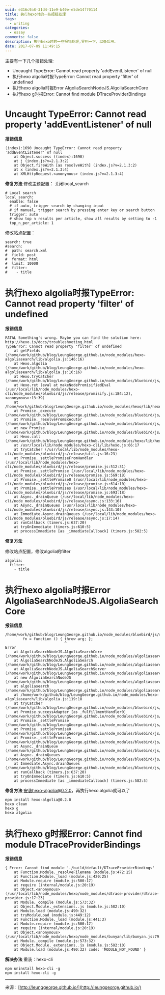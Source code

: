 ```yaml
---
uuid: e316c9a8-31d4-11e9-b40e-e5de14f70114
title: 执行hexo时的一些报错处理
tags:
  - writing
categories:
  - essay
comments: false
description: 执行hexo时的一些报错处理,罗列一下，以备后用。
date: 2017-07-09 11:49:15
---
```

主要有一下几个报错处理:

* Uncaught TypeError: Cannot read property 'addEventListener' of null
* 执行hexo algolia时报TypeError: Cannot read property 'filter' of undefined
* 执行hexo algolia时报Error AlgoliaSearchNodeJS.AlgoliaSearchCore
* 执行hexo g时报Error: Cannot find module DTraceProviderBindings


<!--more-->
# Uncaught TypeError: Cannot read property 'addEventListener' of null
**报错信息**

```
(index):1690 Uncaught TypeError: Cannot read property 'addEventListener' of null
    at Object.success ((index):1690)
    at j (index.js?v=2.1.3:2)
    at Object.fireWith [as resolveWith] (index.js?v=2.1.3:2)
    at x (index.js?v=2.1.3:4)
    at XMLHttpRequest.<anonymous> (index.js?v=2.1.3:4)
```

**修复方法**
修改主题配置：
关闭local_search

```
# Local search
local_search:
  enable: false
  # if auto, trigger search by changing input
  # if manual, trigger search by pressing enter key or search button
  trigger: auto
  # show top n results per article, show all results by setting to -1
  top_n_per_article: 1
```

修改站点配置：

```
search: true
#search:
#  path: search.xml
#  field: post
#  format: html
#  limit: 10000
#  filter:
#    - title
```



# 执行hexo algolia时报TypeError: Cannot read property 'filter' of undefined
**报错信息**

```
FATAL Something's wrong. Maybe you can find the solution here: http://hexo.io/docs/troubleshooting.html
TypeError: Cannot read property 'filter' of undefined
    at getFields (/home/work/github/blog/LeungGeorge.github.io/node_modules/hexo-algoliasearch/lib/algolia.js:146:16)
    at Hexo.algolia (/home/work/github/blog/LeungGeorge.github.io/node_modules/hexo-algoliasearch/lib/algolia.js:16:16)
    at Hexo.tryCatcher (/home/work/github/blog/LeungGeorge.github.io/node_modules/bluebird/js/release/util.js:16:23)
    at Hexo.ret (eval at makeNodePromisifiedEval (/usr/local/lib/node_modules/hexo-cli/node_modules/bluebird/js/release/promisify.js:184:12), <anonymous>:13:39)
    at /home/work/github/blog/LeungGeorge.github.io/node_modules/hexo/lib/hexo/index.js:195:9
    at Promise._execute (/home/work/github/blog/LeungGeorge.github.io/node_modules/bluebird/js/release/debuggability.js:300:9)
    at Promise._resolveFromExecutor (/home/work/github/blog/LeungGeorge.github.io/node_modules/bluebird/js/release/promise.js:483:18)
    at new Promise (/home/work/github/blog/LeungGeorge.github.io/node_modules/bluebird/js/release/promise.js:79:10)
    at Hexo.call (/home/work/github/blog/LeungGeorge.github.io/node_modules/hexo/lib/hexo/index.js:191:10)
    at /usr/local/lib/node_modules/hexo-cli/lib/hexo.js:66:17
    at tryCatcher (/usr/local/lib/node_modules/hexo-cli/node_modules/bluebird/js/release/util.js:16:23)
    at Promise._settlePromiseFromHandler (/usr/local/lib/node_modules/hexo-cli/node_modules/bluebird/js/release/promise.js:512:31)
    at Promise._settlePromise (/usr/local/lib/node_modules/hexo-cli/node_modules/bluebird/js/release/promise.js:569:18)
    at Promise._settlePromise0 (/usr/local/lib/node_modules/hexo-cli/node_modules/bluebird/js/release/promise.js:614:10)
    at Promise._settlePromises (/usr/local/lib/node_modules/hexo-cli/node_modules/bluebird/js/release/promise.js:693:18)
    at Async._drainQueue (/usr/local/lib/node_modules/hexo-cli/node_modules/bluebird/js/release/async.js:133:16)
    at Async._drainQueues (/usr/local/lib/node_modules/hexo-cli/node_modules/bluebird/js/release/async.js:143:10)
    at Immediate.Async.drainQueues (/usr/local/lib/node_modules/hexo-cli/node_modules/bluebird/js/release/async.js:17:14)
    at runCallback (timers.js:637:20)
    at tryOnImmediate (timers.js:610:5)
    at processImmediate [as _immediateCallback] (timers.js:582:5)
```


**修复方法**

修改站点配置，修改algolia的filter

```
algolia:
  filter:
    - title
```



# 执行hexo algolia时报Error AlgoliaSearchNodeJS.AlgoliaSearchCore
**报错信息**

```
/home/work/github/blog/LeungGeorge.github.io/node_modules/bluebird/js/release/async.js:61
        fn = function () { throw arg; };
                           ^
Error
    at AlgoliaSearchNodeJS.AlgoliaSearchCore (/home/work/github/blog/LeungGeorge.github.io/node_modules/algoliasearch/src/AlgoliaSearchCore.js:51:11)
    at AlgoliaSearchNodeJS.AlgoliaSearch (/home/work/github/blog/LeungGeorge.github.io/node_modules/algoliasearch/src/AlgoliaSearch.js:11:21)
    at AlgoliaSearchNodeJS.AlgoliaSearchServer (/home/work/github/blog/LeungGeorge.github.io/node_modules/algoliasearch/src/server/builds/AlgoliaSearchServer.js:17:17)
    at new AlgoliaSearchNodeJS (/home/work/github/blog/LeungGeorge.github.io/node_modules/algoliasearch/src/server/builds/node.js:79:23)
    at algoliasearch (/home/work/github/blog/LeungGeorge.github.io/node_modules/algoliasearch/src/server/builds/node.js:68:10)
    at /home/work/github/blog/LeungGeorge.github.io/node_modules/hexo-algoliasearch/lib/algolia.js:119:18
    at tryCatcher (/home/work/github/blog/LeungGeorge.github.io/node_modules/bluebird/js/release/util.js:16:23)
    at Promise.successAdapter [as _fulfillmentHandler0] (/home/work/github/blog/LeungGeorge.github.io/node_modules/bluebird/js/release/nodeify.js:22:30)
    at Promise._settlePromise (/home/work/github/blog/LeungGeorge.github.io/node_modules/bluebird/js/release/promise.js:566:21)
    at Promise._settlePromise0 (/home/work/github/blog/LeungGeorge.github.io/node_modules/bluebird/js/release/promise.js:614:10)
    at Promise._settlePromises (/home/work/github/blog/LeungGeorge.github.io/node_modules/bluebird/js/release/promise.js:693:18)
    at Async._drainQueue (/home/work/github/blog/LeungGeorge.github.io/node_modules/bluebird/js/release/async.js:133:16)
    at Async._drainQueues (/home/work/github/blog/LeungGeorge.github.io/node_modules/bluebird/js/release/async.js:143:10)
    at Immediate.Async.drainQueues (/home/work/github/blog/LeungGeorge.github.io/node_modules/bluebird/js/release/async.js:17:14)
    at runCallback (timers.js:637:20)
    at tryOnImmediate (timers.js:610:5)
    at processImmediate [as _immediateCallback] (timers.js:582:5)
```

**修复方法**
安装hexo-algolia@0.2.0，再执行hexo algolia就可以了

```
npm install hexo-algolia@0.2.0
hexo clean
hexo g
hexo algolia
```

# 执行hexo g时报Error: Cannot find module DTraceProviderBindings
**报错信息**

```
{ Error: Cannot find module './build/default/DTraceProviderBindings'
    at Function.Module._resolveFilename (module.js:472:15)
    at Function.Module._load (module.js:420:25)
    at Module.require (module.js:500:17)
    at require (internal/module.js:20:19)
    at Object.<anonymous> (/usr/local/lib/node_modules/hexo/node_modules/dtrace-provider/dtrace-provider.js:17:23)
    at Module._compile (module.js:573:32)
    at Object.Module._extensions..js (module.js:582:10)
    at Module.load (module.js:490:32)
    at tryModuleLoad (module.js:449:12)
    at Function.Module._load (module.js:441:3)
    at Module.require (module.js:500:17)
    at require (internal/module.js:20:19)
    at Object.<anonymous> (/usr/local/lib/node_modules/hexo/node_modules/bunyan/lib/bunyan.js:79:18)
    at Module._compile (module.js:573:32)
    at Object.Module._extensions..js (module.js:582:10)
    at Module.load (module.js:490:32) code: 'MODULE_NOT_FOUND' }  
```

**解决办法**
重装：hexo-cli  

```
npm uninstall hexo-cli -g  
npm install hexo-cli -g   
```











---
<link rel="stylesheet" href="http://yandex.st/highlightjs/6.1/styles/default.min.css">
<script src="http://yandex.st/highlightjs/6.1/highlight.min.js"></script>
<script>
hljs.tabReplace = ' ';
hljs.initHighlightingOnLoad();
</script>


来源：[http://leunggeorge.github.io/](http://leunggeorge.github.io/)  
